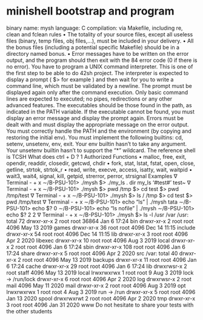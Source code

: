 # minishell bootstrap and program
binary name: mysh
language: C
compilation: via Makefile, including re, clean and fclean rules
• The totality of your source files, except all useless files (binary, temp files, obj
files,...), must be included in your delivery.
• All the bonus files (including a potential specific Makefile) should be in a directory
named bonus.
• Error messages have to be written on the error output, and the program should
then exit with the 84 error code (0 if there is no error).
You have to program a UNIX command interpreter.
This is one of the first step to be able to do 42sh project.
The interpreter is expected to display a prompt ( $> for example ) and then wait for you to write a command
line, which must be validated by a newline.
The prompt must be displayed again only after the command execution.
Only basic command lines are expected to executed; no pipes, redirections or any other advanced features.
The executables should be those found in the path, as indicated in the PATH variable.
If the executable cannot be found, you must display an error message and display the prompt again.
Errors must be dealt with and must display the appropriate message on the error output.
You must correctly handle the PATH and the environment (by copying and restoring the initial env).
You must implement the following builtins: cd, setenv, unsetenv, env, exit.
Your env builtin hasn’t to take any argument. Your unsetenv builtin hasn’t to support the “*” wildcard.
The reference shell is TCSH
What does ctrl + D ?
1
Authorized Functions
• malloc, free, exit, opendir, readdir, closedir, getcwd, chdir
• fork, stat, lstat, fstat, open, close, getline, strtok, strtok_r
• read, write, execve, access, isatty, wait, waitpid
• wait3, wait4, signal, kill, getpid, strerror, perror, strsignal
Examples
∇ Terminal - + x
∼/B-PSU-101> ./mysh
$> ./my_ls .
dir my_ls ‘#test#’ test~
∇ Terminal - + x
∼/B-PSU-101> ./mysh
$> pwd
/tmp
$> cd test
$> pwd
/tmp/test
∇ Terminal - + x
∼/B-PSU-101> ./mysh
$> ls /
/tmp
$> cd test
$> pwd
/tmp/test
∇ Terminal - + x
∼/B-PSU-101> echo “ls” | ./mysh
tata
∼/B-PSU-101> echo $?
0
∼/B-PSU-101> echo “ls nofile” | ./mysh
∼/B-PSU-101> echo $?
2
2
∇ Terminal - + x
∼/B-PSU-101> ./mysh
$> ls -l /usr /var
/usr:
total 72
drwxr-xr-x 2 root root 36864 Jan 6 17:24 bin
drwxr-xr-x 2 root root 4096 May 13 2019 games
drwxr-xr-x 36 root root 4096 Dec 14 11:15 include
drwxr-xr-x 54 root root 4096 Dec 14 11:15 lib
drwxr-xr-x 3 root root 4096 Apr 2 2020 libexec
drwxr-xr-x 10 root root 4096 Aug 3 2019 local
drwxr-xr-x 2 root root 4096 Jan 6 17:24 sbin
drwxr-xr-x 108 root root 4096 Jan 6 17:24 share
drwxr-xr-x 5 root root 4096 Apr 2 2020 src
/var:
total 40
drwxr-xr-x 2 root root 4096 May 13 2019 backups
drwxr-xr-x 11 root root 4096 Jan 6 17:24 cache
drwxr-xr-x 29 root root 4096 Jan 6 17:24 lib
drwxrwsr-x 2 root staff 4096 May 13 2019 local
lrwxrwxrwx 1 root root 9 Aug 3 2019 lock -> /run/lock
drwxr-xr-x 6 root root 4096 Apr 2 2020 log
drwxrwsr-x 2 root mail 4096 May 11 2020 mail
drwxr-xr-x 2 root root 4096 Aug 3 2019 opt
lrwxrwxrwx 1 root root 4 Aug 3 2019 run -> /run
drwxr-xr-x 5 root root 4096 Jan 13 2020 spool
drwxrwxrwt 2 root root 4096 Apr 2 2020 tmp
drwxr-xr-x 3 root root 4096 Jan 31 2020 www
Do not hesitate to share your tests with the other students
